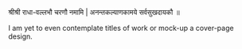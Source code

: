 श्रीश्री राधा-वल्लभौ चरणौ नमामि |
अनन्तकल्याणकामये सर्वसुखदायकौ ॥


I am yet to even contemplate titles of work or mock-up a cover-page design.
